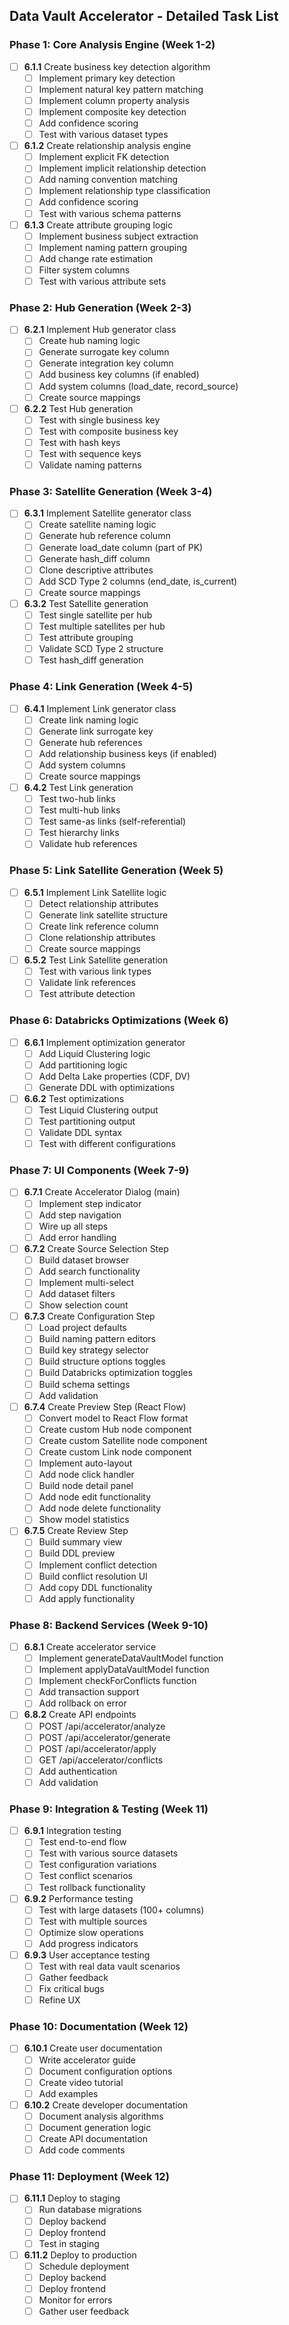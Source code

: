 ## Data Vault Accelerator - Detailed Task List

### Phase 1: Core Analysis Engine (Week 1-2)
- [ ] **6.1.1** Create business key detection algorithm
  - [ ] Implement primary key detection
  - [ ] Implement natural key pattern matching
  - [ ] Implement column property analysis
  - [ ] Implement composite key detection
  - [ ] Add confidence scoring
  - [ ] Test with various dataset types

- [ ] **6.1.2** Create relationship analysis engine
  - [ ] Implement explicit FK detection
  - [ ] Implement implicit relationship detection
  - [ ] Add naming convention matching
  - [ ] Implement relationship type classification
  - [ ] Add confidence scoring
  - [ ] Test with various schema patterns

- [ ] **6.1.3** Create attribute grouping logic
  - [ ] Implement business subject extraction
  - [ ] Implement naming pattern grouping
  - [ ] Add change rate estimation
  - [ ] Filter system columns
  - [ ] Test with various attribute sets

### Phase 2: Hub Generation (Week 2-3)
- [ ] **6.2.1** Implement Hub generator class
  - [ ] Create hub naming logic
  - [ ] Generate surrogate key column
  - [ ] Generate integration key column
  - [ ] Add business key columns (if enabled)
  - [ ] Add system columns (load_date, record_source)
  - [ ] Create source mappings

- [ ] **6.2.2** Test Hub generation
  - [ ] Test with single business key
  - [ ] Test with composite business key
  - [ ] Test with hash keys
  - [ ] Test with sequence keys
  - [ ] Validate naming patterns

### Phase 3: Satellite Generation (Week 3-4)
- [ ] **6.3.1** Implement Satellite generator class
  - [ ] Create satellite naming logic
  - [ ] Generate hub reference column
  - [ ] Generate load_date column (part of PK)
  - [ ] Generate hash_diff column
  - [ ] Clone descriptive attributes
  - [ ] Add SCD Type 2 columns (end_date, is_current)
  - [ ] Create source mappings

- [ ] **6.3.2** Test Satellite generation
  - [ ] Test single satellite per hub
  - [ ] Test multiple satellites per hub
  - [ ] Test attribute grouping
  - [ ] Validate SCD Type 2 structure
  - [ ] Test hash_diff generation

### Phase 4: Link Generation (Week 4-5)
- [ ] **6.4.1** Implement Link generator class
  - [ ] Create link naming logic
  - [ ] Generate link surrogate key
  - [ ] Generate hub references
  - [ ] Add relationship business keys (if enabled)
  - [ ] Add system columns
  - [ ] Create source mappings

- [ ] **6.4.2** Test Link generation
  - [ ] Test two-hub links
  - [ ] Test multi-hub links
  - [ ] Test same-as links (self-referential)
  - [ ] Test hierarchy links
  - [ ] Validate hub references

### Phase 5: Link Satellite Generation (Week 5)
- [ ] **6.5.1** Implement Link Satellite logic
  - [ ] Detect relationship attributes
  - [ ] Generate link satellite structure
  - [ ] Create link reference column
  - [ ] Clone relationship attributes
  - [ ] Create source mappings

- [ ] **6.5.2** Test Link Satellite generation
  - [ ] Test with various link types
  - [ ] Validate link references
  - [ ] Test attribute detection

### Phase 6: Databricks Optimizations (Week 6)
- [ ] **6.6.1** Implement optimization generator
  - [ ] Add Liquid Clustering logic
  - [ ] Add partitioning logic
  - [ ] Add Delta Lake properties (CDF, DV)
  - [ ] Generate DDL with optimizations

- [ ] **6.6.2** Test optimizations
  - [ ] Test Liquid Clustering output
  - [ ] Test partitioning output
  - [ ] Validate DDL syntax
  - [ ] Test with different configurations

### Phase 7: UI Components (Week 7-9)
- [ ] **6.7.1** Create Accelerator Dialog (main)
  - [ ] Implement step indicator
  - [ ] Add step navigation
  - [ ] Wire up all steps
  - [ ] Add error handling

- [ ] **6.7.2** Create Source Selection Step
  - [ ] Build dataset browser
  - [ ] Add search functionality
  - [ ] Implement multi-select
  - [ ] Add dataset filters
  - [ ] Show selection count

- [ ] **6.7.3** Create Configuration Step
  - [ ] Load project defaults
  - [ ] Build naming pattern editors
  - [ ] Build key strategy selector
  - [ ] Build structure options toggles
  - [ ] Build Databricks optimization toggles
  - [ ] Build schema settings
  - [ ] Add validation

- [ ] **6.7.4** Create Preview Step (React Flow)
  - [ ] Convert model to React Flow format
  - [ ] Create custom Hub node component
  - [ ] Create custom Satellite node component
  - [ ] Create custom Link node component
  - [ ] Implement auto-layout
  - [ ] Add node click handler
  - [ ] Build node detail panel
  - [ ] Add node edit functionality
  - [ ] Add node delete functionality
  - [ ] Show model statistics

- [ ] **6.7.5** Create Review Step
  - [ ] Build summary view
  - [ ] Build DDL preview
  - [ ] Implement conflict detection
  - [ ] Build conflict resolution UI
  - [ ] Add copy DDL functionality
  - [ ] Add apply functionality

### Phase 8: Backend Services (Week 9-10)
- [ ] **6.8.1** Create accelerator service
  - [ ] Implement generateDataVaultModel function
  - [ ] Implement applyDataVaultModel function
  - [ ] Implement checkForConflicts function
  - [ ] Add transaction support
  - [ ] Add rollback on error

- [ ] **6.8.2** Create API endpoints
  - [ ] POST /api/accelerator/analyze
  - [ ] POST /api/accelerator/generate
  - [ ] POST /api/accelerator/apply
  - [ ] GET /api/accelerator/conflicts
  - [ ] Add authentication
  - [ ] Add validation

### Phase 9: Integration & Testing (Week 11)
- [ ] **6.9.1** Integration testing
  - [ ] Test end-to-end flow
  - [ ] Test with various source datasets
  - [ ] Test configuration variations
  - [ ] Test conflict scenarios
  - [ ] Test rollback functionality

- [ ] **6.9.2** Performance testing
  - [ ] Test with large datasets (100+ columns)
  - [ ] Test with multiple sources
  - [ ] Optimize slow operations
  - [ ] Add progress indicators

- [ ] **6.9.3** User acceptance testing
  - [ ] Test with real data vault scenarios
  - [ ] Gather feedback
  - [ ] Fix critical bugs
  - [ ] Refine UX

### Phase 10: Documentation (Week 12)
- [ ] **6.10.1** Create user documentation
  - [ ] Write accelerator guide
  - [ ] Document configuration options
  - [ ] Create video tutorial
  - [ ] Add examples

- [ ] **6.10.2** Create developer documentation
  - [ ] Document analysis algorithms
  - [ ] Document generation logic
  - [ ] Create API documentation
  - [ ] Add code comments

### Phase 11: Deployment (Week 12)
- [ ] **6.11.1** Deploy to staging
  - [ ] Run database migrations
  - [ ] Deploy backend
  - [ ] Deploy frontend
  - [ ] Test in staging

- [ ] **6.11.2** Deploy to production
  - [ ] Schedule deployment
  - [ ] Deploy backend
  - [ ] Deploy frontend
  - [ ] Monitor for errors
  - [ ] Gather user feedback
